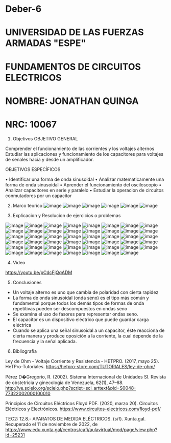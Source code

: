 # Deber-6


# UNIVERSIDAD DE LAS FUERZAS ARMADAS "ESPE"
# FUNDAMENTOS DE CIRCUITOS ELECTRICOS
# NOMBRE: JONATHAN QUINGA
# NRC: 10067

1. Objetivos
OBJETIVO GENERAL

Comprender el funcionamiento de las corrientes y los voltajes alternos 
Estudiar las aplicaciones y funcionamiento de los capacitores para voltajes de senales hacia y desde un amplificador.

OBJETIVOS ESPECÍFICOS

•	Identificar una forma de onda sinusoidal
•	Analizar matematicamente una forma de onda sinusoidal
• Aprender el funcionamiento del osciloscopio 
•	Analizar capacitores en serie y paralelo
•	Estudiar la operacion de circuitos conmutadores por un capacitor

2. Marco teorico
![image](https://user-images.githubusercontent.com/117744175/211205657-77c8866b-754f-43c1-bed1-34cae5d90ee4.png)
![image](https://user-images.githubusercontent.com/117744175/211205666-5e95177f-e851-4424-adf4-81250ba1cf93.png)
![image](https://user-images.githubusercontent.com/117744175/211205681-18cd7355-9c3f-4ec5-9df3-ad179fd5a5c9.png)
![image](https://user-images.githubusercontent.com/117744175/211205691-2a60869d-8663-4d1d-95de-ac55bdbfa5c8.png)
![image](https://user-images.githubusercontent.com/117744175/211205704-3e509218-bf79-47d7-b5c7-1f2eb9a0a61d.png)
![image](https://user-images.githubusercontent.com/117744175/211205716-8c52214d-ed89-46db-9e04-6f0e53474d86.png)

3. Explicacion y Resolucion de ejercicios o problemas

![image](https://user-images.githubusercontent.com/117744175/211205913-fbd0c28c-2bfe-4a6b-942f-563dadd8ae87.png)
![image](https://user-images.githubusercontent.com/117744175/211205928-553d4308-0d39-419f-8051-f62f81606db3.png)
![image](https://user-images.githubusercontent.com/117744175/211205939-bec270a7-7551-4599-8845-35e79e70c277.png)
![image](https://user-images.githubusercontent.com/117744175/211205947-e9f9e331-761d-4ba7-a7c3-74a3dfd100c2.png)
![image](https://user-images.githubusercontent.com/117744175/211205969-7e165253-e47b-4024-a1d7-9d205368aaed.png)
![image](https://user-images.githubusercontent.com/117744175/211205987-b1ada75a-8536-4577-8d95-3179916da744.png)
![image](https://user-images.githubusercontent.com/117744175/211205994-3c591983-a79a-458c-852b-79c8c4d64c3d.png)
![image](https://user-images.githubusercontent.com/117744175/211206019-4096b61a-c6a9-4876-9c68-02dfc1c950c7.png)
![image](https://user-images.githubusercontent.com/117744175/211206026-dc2e722a-58c5-466c-b754-396a002a338c.png)
![image](https://user-images.githubusercontent.com/117744175/211206041-50b9a38f-8447-44a9-be19-45bb5e92f85b.png)
![image](https://user-images.githubusercontent.com/117744175/211206053-037716a3-28d4-4e11-b8aa-38823193d278.png)
![image](https://user-images.githubusercontent.com/117744175/211206060-bd4387d6-61b9-4fd2-bc8d-50871f25c690.png)
![image](https://user-images.githubusercontent.com/117744175/211206087-6ce20e0e-c5eb-4287-88f0-2e4fb454bc8d.png)
![image](https://user-images.githubusercontent.com/117744175/211206099-65524e88-cf2e-4096-96b4-51979d545154.png)
![image](https://user-images.githubusercontent.com/117744175/211206109-66076a4b-ee4b-47a9-bd61-818709c6e9fc.png)
![image](https://user-images.githubusercontent.com/117744175/211206127-25de4058-d0fd-445b-92bd-a85233092e88.png)
![image](https://user-images.githubusercontent.com/117744175/211206138-81d91448-b513-438a-a948-a6b0deb8c7d5.png)
![image](https://user-images.githubusercontent.com/117744175/211206147-7797c202-6a39-4972-9052-71334ec1a045.png)
![image](https://user-images.githubusercontent.com/117744175/211206163-7f53c502-dda7-4ef1-8a6a-ad57cb60a64a.png)
![image](https://user-images.githubusercontent.com/117744175/211206177-eeb7491e-8388-466e-8c0f-be2713174cb3.png)
![image](https://user-images.githubusercontent.com/117744175/211206184-a3b52ba1-dc57-4abc-8ad6-f868cb62da43.png)
![image](https://user-images.githubusercontent.com/117744175/211206197-dd97c353-cd73-47af-9dde-247c082ff6c9.png)
![image](https://user-images.githubusercontent.com/117744175/211206264-e9f8c1e0-ca36-43ed-89ad-479fbf4938a9.png)
![image](https://user-images.githubusercontent.com/117744175/211206284-4130e4ee-958f-494b-82b1-9f5837804efc.png)
![image](https://user-images.githubusercontent.com/117744175/211206293-d5afa872-020a-4b5d-9473-840a50a8e918.png)
![image](https://user-images.githubusercontent.com/117744175/211206302-bae5a21c-8cb1-4db9-8042-ae3aed029ba8.png)
![image](https://user-images.githubusercontent.com/117744175/211206314-eb3c7611-f895-4864-80fa-93d773aa76c8.png)
![image](https://user-images.githubusercontent.com/117744175/211206320-0c6fbf8e-9d2b-44e9-9de3-cf266e632006.png)
![image](https://user-images.githubusercontent.com/117744175/211206437-b2557caa-879a-4e61-8476-76b2c4993ab8.png)
![image](https://user-images.githubusercontent.com/117744175/211206442-3e79ee79-228d-4867-abbd-20908dd338e0.png)
![image](https://user-images.githubusercontent.com/117744175/211206448-f54befa1-746e-4edc-a912-911707e7104d.png)
![image](https://user-images.githubusercontent.com/117744175/211206453-f166df40-0af5-4b05-b9d9-df6fe4a236a1.png)
![image](https://user-images.githubusercontent.com/117744175/211206459-756fdeec-13a3-44cf-8105-1df4d159aaf7.png)
![image](https://user-images.githubusercontent.com/117744175/211206482-8ad227e2-5b19-415b-9c8f-758af5c2653c.png)
![image](https://user-images.githubusercontent.com/117744175/211206489-bfc2e880-6086-4e23-8760-9d50ee16b133.png)
![image](https://user-images.githubusercontent.com/117744175/211206500-f2560b19-76d6-4853-bbe3-bdbf4e01c746.png)
![image](https://user-images.githubusercontent.com/117744175/211206507-fdbea2c6-13d2-4503-bfa8-8d2ebca8240c.png)
![image](https://user-images.githubusercontent.com/117744175/211206513-ff6780b1-6c85-4bd9-a845-4f205f1b6fa8.png)
![image](https://user-images.githubusercontent.com/117744175/211206523-8d8ee43c-1d28-49e5-b46f-727b3018ee9b.png)
![image](https://user-images.githubusercontent.com/117744175/211206530-45171d69-82c2-4444-97a1-740b24d22a11.png)
![image](https://user-images.githubusercontent.com/117744175/211206538-0ec5ac60-8bef-4e16-81c3-3191a0396068.png)
![image](https://user-images.githubusercontent.com/117744175/211206547-7685f80d-1657-424f-925a-3826e266abbf.png)
![image](https://user-images.githubusercontent.com/117744175/211206556-11571f45-3571-4ab3-bef9-36c0b05dc04e.png)
![image](https://user-images.githubusercontent.com/117744175/211206567-7aca33d2-e090-4ffb-b39b-a4e55f4abfbb.png)
![image](https://user-images.githubusercontent.com/117744175/211206575-51a0b667-96e2-4fef-b8c9-08c65a687d33.png)
![image](https://user-images.githubusercontent.com/117744175/211206579-94cd096e-f66e-4c8f-8151-aa80733e56d5.png)
![image](https://user-images.githubusercontent.com/117744175/211206586-cff628df-f4ab-45dc-9bed-1c97739cca67.png)

4. Video

https://youtu.be/pCdcFjQqADM

5. Conclusiones
- Un voltaje alterno es uno que cambia de polaridad con cierta rapidez
-  La forma de onda sinusoidal (onda seno) es el tipo más común y fundamental porque todos los demás tipos de formas de onda repetitivas pueden ser descompuestos en ondas seno
- Se examina el uso de fasores para representar ondas seno.
- El capacitor es un dispositivo eléctrico que puede guardar carga eléctrica
- Cuando se aplica una señal sinusoidal a un capacitor, éste reacciona de cierta manera y produce oposición a la corriente, la cual depende de la frecuencia y la señal aplicada. 
 
6. Bibliografia 

Ley de Ohm - Voltaje Corriente y Resistencia - HETPRO. (2017, mayo 25). HeTPro-Tutoriales. https://hetpro-store.com/TUTORIALES/ley-de-ohm/

Pérez D�Gregorio, R. (2002). Sistema Internacional de Unidades SI. Revista de obstetricia y ginecologia de Venezuela, 62(1), 47–68. http://ve.scielo.org/scielo.php?script=sci_arttext&pid=S0048-77322002000100010

Principios de Circuitos Eléctricos Floyd PDF. (2020, marzo 20). Circuitos Eléctricos y Electrónicos. https://www.circuitos-electricos.com/floyd-pdf/

TEC2: 12.8.- APARATOS DE MEDIDA ELÉCTRICOS. (s/f). Xunta.gal. Recuperado el 11 de noviembre de 2022, de https://www.edu.xunta.gal/centros/cafi/aulavirtual/mod/page/view.php?id=25231



